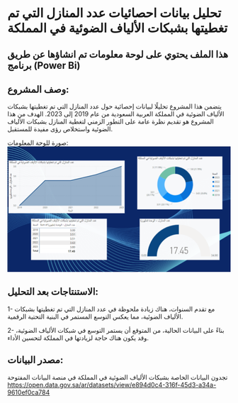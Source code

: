 # تحليل بيانات احصائيات عدد المنازل التي تم تغطيتها بشبكات الألياف الضوئية في المملكة

## هذا الملف يحتوي على لوحة معلومات تم انشاؤها عن طريق برنامج (Power Bi) 

## وصف المشروع:
يتضمن هذا المشروع تحليلًا لبيانات إحصائية حول عدد المنازل التي تم تغطيتها بشبكات الألياف الضوئية في المملكة العربية السعودية من عام 2019 إلى 2023. الهدف من هذا المشروع هو تقديم نظرة عامة على التطور الزمني لتغطية المنازل بشبكات الألياف الضوئية واستخلاص رؤى مفيدة للمستقبل.

صورة للوحة المعلومات:
![image](https://github.com/SaharBahkali/SaharBahkali/raw/23143957e3a2b09d02060a189929895080314170/Fiber%20Optic.png)

## الاستنتاجات بعد التحليل:
1- مع تقدم السنوات، هناك زيادة ملحوظة في عدد المنازل التي تم تغطيتها بشبكات الألياف الضوئية، مما يعكس التوسع المستمر في البنية التحتية الرقمية.

2- بناءً على البيانات الحالية، من المتوقع أن يستمر التوسع في شبكات الألياف الضوئية، وقد يكون هناك حاجة لزيادتها في المملكة لتحسين الأداء.

## مصدر البيانات:
تجدون البيانات الخاصة بشبكات الألياف الضوئية في المملكة في منصة البيانات المفتوحة
https://open.data.gov.sa/ar/datasets/view/e894d0c4-316f-45d3-a34a-9610ef0ca784
